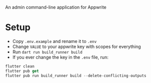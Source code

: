 An admin command-line application for Appwrite

# Setup

- Copy `.env.example` and rename it to `.env`
- Change `VALUE` to your appwrite key with scopes for everything
- Run `dart run build_runner build`
- If you ever change the key in the `.env` file, run:

```dart
flutter clean
flutter pub get
flutter pub run build_runner build --delete-conflicting-outputs
```
